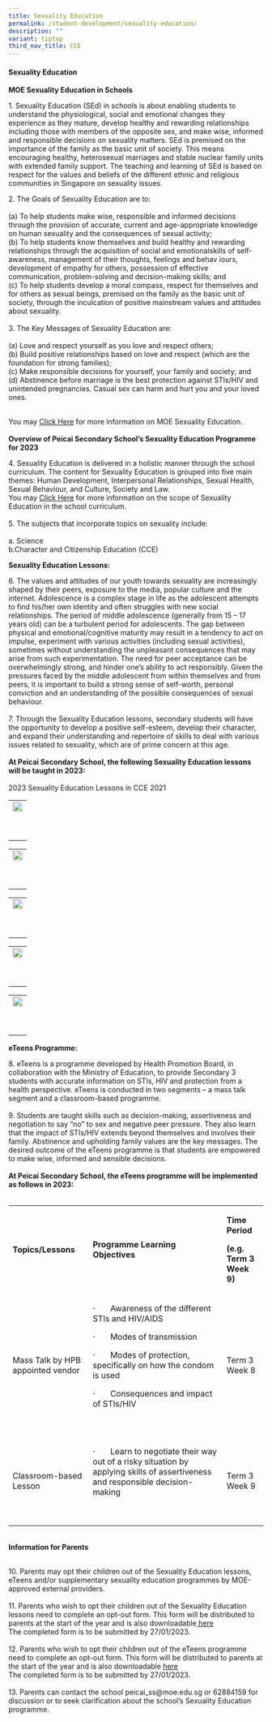```yaml
---
title: Sexuality Education
permalink: /student-development/sexuality-education/
description: ""
variant: tiptap
third_nav_title: CCE
---
```

<h4><strong>Sexuality Education</strong></h4><p><strong>MOE Sexuality Education in Schools</strong><br></p><p>1. Sexuality Education (SEd) in schools is about enabling students to understand the physiological, social and emotional changes they experience as they mature, develop healthy and rewarding relationships including those with members of the opposite sex, and make wise, informed and responsible decisions on sexuality matters. SEd is premised on the importance of the family as the basic unit of society. This means encouraging healthy, heterosexual marriages and stable nuclear family units with extended family support. The teaching and learning of SEd is based on respect for the values and beliefs of the different ethnic and religious communities in Singapore on sexuality issues.<br></p><p>2. The Goals of Sexuality Education are to:<br><br>(a) To help students make wise, responsible and informed decisions through the provision of accurate, current and age-appropriate knowledge on human sexuality and the consequences of sexual activity;<br>(b) To help students know themselves and build healthy and rewarding relationships through the acquisition of social and emotionalskills of self-awareness, management of their thoughts, feelings and behav iours, development of empathy for others, possession of effective communication, problem-solving and decision-making skills; and<br>(c) To help students develop a moral compass, respect for themselves and for others as sexual beings, premised on the family as the basic unit of society, through the inculcation of positive mainstream values and attitudes about sexuality.<br><br>3. The Key Messages of Sexuality Education are:<br><br>(a) Love and respect yourself as you love and respect others;<br>(b) Build positive relationships based on love and respect (which are the foundation for strong families);<br>(c) Make responsible decisions for yourself, your family and society; and<br>(d) Abstinence before marriage is the best protection against STIs/HIV and unintended pregnancies. Casual sex can harm and hurt you and your loved ones.</p><p><br>You may <a href="https://www.moe.gov.sg/education-in-sg/our-programmes/sexuality-education" rel="noopener" target="_blank">Click Here</a> for more information on MOE Sexuality Education.<br><br><strong>Overview of Peicai Secondary School’s Sexuality Education Programme for 2023</strong><br></p><p></p><p>4. Sexuality Education is delivered in a holistic manner through the school curriculum. The content for Sexuality Education is grouped into five main themes: Human Development, Interpersonal Relationships, Sexual Health, Sexual Behaviour, and Culture, Society and Law. <br>You may <a href="https://www.moe.gov.sg/education-in-sg/our-programmes/sexuality-education/scope-and-teaching-approach" rel="noopener" target="_blank">Click Here</a> for more information on the scope of Sexuality Education in the school curriculum.<br><br>5. The subjects that incorporate topics on sexuality include:<br><br>a. Science<br>b.Character and Citizenship Education (CCE)<br></p><p><strong>Sexuality Education Lessons:</strong><br></p><p></p><p></p><p>6. The values and attitudes of our youth towards sexuality are increasingly shaped by their peers, exposure to the media, popular culture and the internet. Adolescence is a complex stage in life as the adolescent attempts to find his/her own identity and often struggles with new social relationships. The period of middle adolescence (generally from 15 – 17 years old) can be a turbulent period for adolescents. The gap between physical and emotional/cognitive maturity may result in a tendency to act on impulse, experiment with various activities (including sexual activities), sometimes without understanding the unpleasant consequences that may arise from such experimentation. The need for peer acceptance can be overwhelmingly strong, and hinder one’s ability to act responsibly. Given the pressures faced by the middle adolescent from within themselves and from peers, it is important to build a strong sense of self-worth, personal conviction and an understanding of the possible consequences of sexual behaviour.<br><br>7. Through the Sexuality Education lessons, secondary students will have the opportunity to develop a positive self-esteem, develop their character, and expand their understanding and repertoire of skills to deal with various issues related to sexuality, which are of prime concern at this age.<br><br><strong>At Peicai Secondary School, the following Sexuality Education lessons will be taught in 2023:</strong><br><br>2023 Sexuality Education Lessons in CCE 2021<br></p><table><tbody><tr><td rowspan="1" colspan="1"><div class="isomer-image-wrapper"><img style="width: 100%" height="auto" width="100%" src="/images/SE_Sec_1v_page.jpg"></div><p><br></p></td></tr></tbody></table><p></p><table><tbody><tr><td rowspan="1" colspan="1"><div class="isomer-image-wrapper"><img style="width: 100%" height="auto" width="100%" src="/images/SE_Sec_2_page.jpg"></div><p><br></p></td></tr></tbody></table><p></p><table><tbody><tr><td rowspan="1" colspan="1"><div class="isomer-image-wrapper"><img style="width: 100%" height="auto" width="100%" src="/images/SE_Sec_3_page.jpg"></div><p><br></p></td></tr></tbody></table><p></p><table><tbody><tr><td rowspan="1" colspan="1"><div class="isomer-image-wrapper"><img style="width: 100%" height="auto" width="100%" src="/images/SE_Sec_4_page.jpg"></div><p><br></p></td></tr></tbody></table><p></p><table><tbody><tr><td rowspan="1" colspan="1"><div class="isomer-image-wrapper"><img style="width: 100%" height="auto" width="100%" src="/images/SE_Sec_5_page.jpg"></div><p><br></p></td></tr></tbody></table><p></p><p><strong>eTeens Programme:</strong></p><p></p><p></p><p>8. eTeens is a programme developed by Health Promotion Board, in collaboration with the Ministry of Education, to provide Secondary 3 students with accurate information on STIs, HIV and protection from a health perspective. eTeens is conducted in two segments – a mass talk segment and a classroom-based programme.<br><br>9. Students are taught skills such as decision-making, assertiveness and negotiation to say “no” to sex and negative peer pressure. They also learn that the impact of STIs/HIV extends beyond themselves and involves their family. Abstinence and upholding family values are the key messages. The desired outcome of the eTeens programme is that students are empowered to make wise, informed and sensible decisions.<br><br><strong>At Peicai Secondary School, the eTeens programme will be implemented as follows in 2023:</strong><br><br></p><table><tbody><tr><td rowspan="1" colspan="1"><p><strong>Topics/Lessons</strong></p></td><td rowspan="1" colspan="1"><p><strong>Programme Learning Objectives</strong></p></td><td rowspan="1" colspan="1"><p><strong>Time Period</strong></p><p><strong>(e.g. Term 3 Week 9)</strong></p></td></tr><tr><td rowspan="1" colspan="1"><p>Mass Talk by HPB appointed vendor</p></td><td rowspan="1" colspan="1"><p>·&nbsp;&nbsp;&nbsp;&nbsp;&nbsp;&nbsp;&nbsp;Awareness of the different STIs and HIV/AIDS</p><p>·&nbsp;&nbsp;&nbsp;&nbsp;&nbsp;&nbsp;&nbsp;Modes of transmission</p><p>·&nbsp;&nbsp;&nbsp;&nbsp;&nbsp;&nbsp;&nbsp;Modes of protection, specifically on how the condom is used</p><p>·&nbsp;&nbsp;&nbsp;&nbsp;&nbsp;&nbsp;&nbsp;Consequences and impact of STIs/HIV</p><p>&nbsp;</p></td><td rowspan="1" colspan="1"><p>Term 3 Week 8</p></td></tr><tr><td rowspan="1" colspan="1"><p>Classroom-based Lesson</p></td><td rowspan="1" colspan="1"><p>·&nbsp;&nbsp;&nbsp;&nbsp;&nbsp;&nbsp;&nbsp;Learn to negotiate their way out of a risky situation by applying skills of assertiveness and responsible decision-making</p><p>&nbsp;</p></td><td rowspan="1" colspan="1"><p>Term 3 Week 9</p></td></tr></tbody></table><p><br><strong>Information for Parents</strong><br><br></p><p></p><p>10. Parents may opt their children out of the Sexuality Education lessons, eTeens and/or supplementary sexuality education programmes by MOE-approved external providers.<br><br>11. Parents who wish to opt their children out of the Sexuality Education lessons need to complete an opt-out form. This form will be distributed to parents at the start of the year and is also downloadable<a href="/files/Annex_A__Growing_Years.pdf" rel="noopener" target="_blank"> here</a><br>The completed form is to be submitted by 27/01/2023. <br><br>12. Parents who wish to opt their children out of the eTeens programme need to complete an opt-out form. This form will be distributed to parents at the start of the year and is also downloadable <a href="/files/Annex B eTeens Parents Opt-out Form Sec 2022.pdf" rel="noopener" target="_blank">here</a><br>The completed form is to be submitted by 27/01/2023.<br><br>13. Parents can contact the school peicai_ss@moe.edu.sg or 62884159 for discussion or to seek clarification about the school’s Sexuality Education programme.<br><br></p>